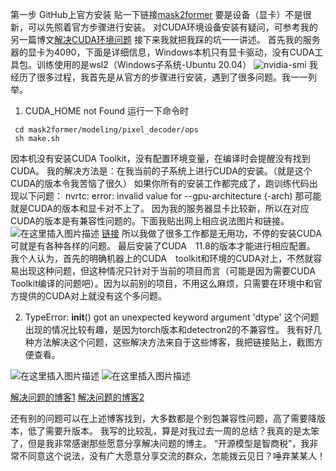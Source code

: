 第一步 GitHub上官方安装
贴一下链接[mask2former](https://github.com/facebookresearch/Mask2Former/blob/9b0651c6c1d5b3af2e6da0589b719c514ec0d69a/INSTALL.md)
要是设备（显卡）不是很新，可以先照着官方步骤进行安装。
对CUDA环境设备安装有疑问，可参考我的另一篇博文[解决CUDA环境问题](https://blog.csdn.net/qq_43712324/article/details/135427738?spm=1001.2014.3001.5501)
接下来我就把我踩的坑一一讲述。
首先我的服务器的显卡为4090，下面是详细信息，Windows本机只有显卡驱动，没有CUDA工具包。训练使用的是wsl2（Windows子系统-Ubuntu 20.04）
![nvidia-smi](https://i-blog.csdnimg.cn/direct/1247e55086244037aa6c1f689fd23e8e.png)
我经历了很多过程，我首先是从官方的步骤进行安装，遇到了很多问题。我一一列举。

 1. CUDA_HOME not Found
 运行一下命令时

```
 cd mask2former/modeling/pixel_decoder/ops
 sh make.sh
```
        
    
  因本机没有安装CUDA Toolkit，没有配置环境变量，在编译时会提醒没有找到CUDA。
  我的解决方法是：在我当前的子系统上进行CUDA的安装。（就是这个CUDA的版本令我苦恼了很久）
   如果你所有的安装工作都完成了，跑训练代码出现以下问题：
  nvrtc: error: invalid value for --gpu-architecture (-arch)
  那可能就是CUDA的版本和显卡对不上了。
  因为我的服务器显卡比较新，所以在对应CUDA的版本是有兼容性问题的。下面我贴出网上相应说法图片和链接。
  ![在这里插入图片描述](https://i-blog.csdnimg.cn/direct/aa5cbb80687f403bbca68a9d20968c89.png)
[链接](https://github.com/pytorch/pytorch/issues/87595)
  所以我做了很多工作都是无用功，不停的安装CUDA可就是有各种各样的问题。
 最后安装了CUDA　11.8的版本才能进行相应配置。
 我个人认为，首先的明确机器上的CUDA　toolkit和环境的CUDA对上，不然就容易出现这种问题，但这种情况只针对于当前的项目而言（可能是因为需要CUDA Toolkit编译的问题吧）。因为以前别的项目，不用这么麻烦，只需要在环境中和官方提供的CUDA对上就没有这个多问题。

 2. TypeError: __init__() got an unexpected keyword argument 'dtype'
这个问题出现的情况比较有趣，是因为torch版本和detectron2的不兼容性。
 我有好几种方法解决这个问题，这些解决方法来自于这些博客，我把链接贴上，截图方便查看。
 
![在这里插入图片描述](https://i-blog.csdnimg.cn/direct/c75a974bc13343c69055eda9b921c391.png)
![在这里插入图片描述](https://i-blog.csdnimg.cn/direct/e312400be581452cb18971ac077774d6.png)

 [解决问题的博客1](https://blog.csdn.net/qq_41811902/article/details/134236417?ops_request_misc=%257B%2522request%255Fid%2522%253A%2522172147755016800180697559%2522%252C%2522scm%2522%253A%252220140713.130102334.pc%255Fall.%2522%257D&request_id=172147755016800180697559&biz_id=0&utm_medium=distribute.pc_search_result.none-task-blog-2~all~first_rank_ecpm_v1~rank_v31_ecpm-28-134236417-null-null.142%5Ev100%5Epc_search_result_base9&utm_term=mask2former%E8%AE%AD%E7%BB%83&spm=1018.2226.3001.4187)
 [解决问题的博客2](https://blog.csdn.net/weixin_63293091/article/details/135187598?ops_request_misc=%257B%2522request%255Fid%2522%253A%2522172147755016800180697559%2522%252C%2522scm%2522%253A%252220140713.130102334.pc%255Fall.%2522%257D&request_id=172147755016800180697559&biz_id=0&utm_medium=distribute.pc_search_result.none-task-blog-2~all~first_rank_ecpm_v1~rank_v31_ecpm-21-135187598-null-null.142%5Ev100%5Epc_search_result_base9&utm_term=mask2former%E8%AE%AD%E7%BB%83&spm=1018.2226.3001.4187)

还有别的问题可以在上述博客找到，大多数都是个别包兼容性问题，高了需要降版本，低了需要升版本。
我写的比较乱，算是对我过去一周的总结？我真的是太笨了，但是我非常感谢那些愿意分享解决问题的博主。
“开源模型是智商税”，我非常不同意这个说法，没有广大愿意分享交流的群众，怎能拨云见日？唾弃某某人！